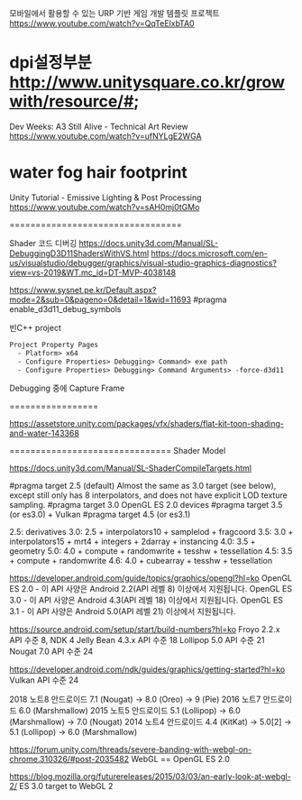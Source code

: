 모바일에서 활용할 수 있는 URP 기반 게임 개발 템플릿 프로젝트
https://www.youtube.com/watch?v=QqTeElxbTA0

dpi설정부분
http://www.unitysquare.co.kr/growwith/resource/#;
==========
Dev Weeks: A3 Still Alive - Technical Art Review
https://www.youtube.com/watch?v=ufNYLgE2WGA

water
fog
hair
footprint
==
Unity Tutorial - Emissive Lighting & Post Processing
https://www.youtube.com/watch?v=sAH0mj0tGMo

=================================

Shader 코드 디버깅
https://docs.unity3d.com/Manual/SL-DebuggingD3D11ShadersWithVS.html
https://docs.microsoft.com/en-us/visualstudio/debugger/graphics/visual-studio-graphics-diagnostics?view=vs-2019&WT.mc_id=DT-MVP-4038148

https://www.sysnet.pe.kr/Default.aspx?mode=2&sub=0&pageno=0&detail=1&wid=11693
#pragma enable_d3d11_debug_symbols

빈C++ project

``` txt
Project Property Pages
  - Platform> x64
  - Configure Properties> Debugging> Command> exe path
  - Configure Properties> Debugging> Command Arguments> -force-d3d11
```

Debugging 중에 Capture Frame

=================

https://assetstore.unity.com/packages/vfx/shaders/flat-kit-toon-shading-and-water-143368


===============================
Shader Model


https://docs.unity3d.com/Manual/SL-ShaderCompileTargets.html

#pragma target 2.5 (default)
Almost the same as 3.0 target (see below), except still only has 8 interpolators, and does not have explicit LOD texture sampling.
#pragma target 3.0
OpenGL ES 2.0 devices
#pragma target 3.5 (or es3.0) + Vulkan
#pragma target 4.5 (or es3.1)

2.5: derivatives
3.0: 2.5 + interpolators10 + samplelod + fragcoord
3.5: 3.0 + interpolators15 + mrt4 + integers + 2darray + instancing
4.0: 3.5 + geometry
5.0: 4.0 + compute + randomwrite + tesshw + tessellation
4.5: 3.5 + compute + randomwrite
4.6: 4.0 + cubearray + tesshw + tessellation


https://developer.android.com/guide/topics/graphics/opengl?hl=ko
OpenGL ES 2.0 - 이 API 사양은 Android 2.2(API 레벨 8) 이상에서 지원됩니다.
OpenGL ES 3.0 - 이 API 사양은 Android 4.3(API 레벨 18) 이상에서 지원됩니다.
OpenGL ES 3.1 - 이 API 사양은 Android 5.0(API 레벨 21) 이상에서 지원됩니다.

https://source.android.com/setup/start/build-numbers?hl=ko
Froyo 	2.2.x 	API 수준 8, NDK 4
Jelly Bean 	4.3.x 	API 수준 18
Lollipop 	5.0 	API 수준 21
Nougat 	7.0 	API 수준 24

https://developer.android.com/ndk/guides/graphics/getting-started?hl=ko
Vulkan API 수준 24

2018 노트8
안드로이드 7.1 (Nougat) → 8.0 (Oreo) → 9 (Pie)
2016 노트7
안드로이드 6.0 (Marshmallow)
2015 노트5
안드로이드 5.1 (Lollipop) → 6.0 (Marshmallow) → 7.0 (Nougat)
2014 노트4
안드로이드 4.4 (KitKat) → 5.0[2] → 5.1 (Lollipop) → 6.0 (Marshmallow)

https://forum.unity.com/threads/severe-banding-with-webgl-on-chrome.310326/#post-2035482
WebGL == OpenGL ES 2.0

https://blog.mozilla.org/futurereleases/2015/03/03/an-early-look-at-webgl-2/
ES 3.0 target to WebGL 2
